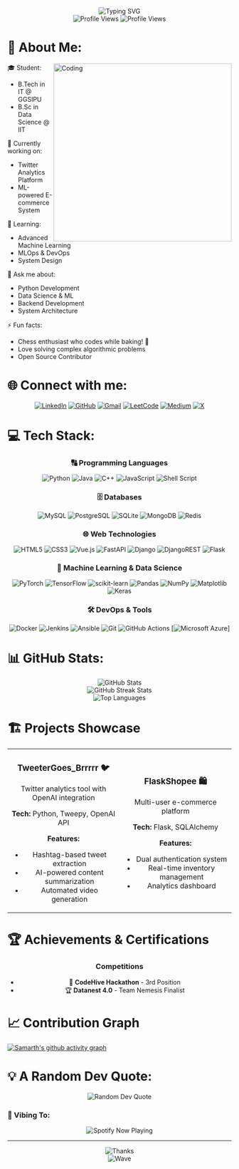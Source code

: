 <div align="center">
  <img src="https://readme-typing-svg.demolab.com?font=Fira+Code&size=32&duration=2800&pause=2000&color=A9FEF7&center=true&vCenter=true&width=940&lines=Hey%2C+I'm+Samarth+Sharma+%F0%9F%91%8B;A+Data+Science+and+IT+Student+%F0%9F%92%BB;Full+Stack+Developer+%F0%9F%8C%90;Machine+Learning+Enthusiast+%F0%9F%A4%96;Welcome+to+my+GitHub+Profile!" alt="Typing SVG" />
</div>

<div align="center">
  <img src="https://hits.seeyoufarm.com/api/count/incr/badge.svg?url=https%3A%2F%2Fgithub.com%2F{blue-samarth}1212%2Fhit-counter" alt="Profile Views"/>
  <img src="https://komarev.com/ghpvc/?username=blue-samarth&label=Profile%20views&color=0e75b6&style=flat" alt="Profile Views" />
</div>

# 💫 About Me:
<div align="left">
  <img align="right" alt="Coding" width="400" src="https://cdn.dribbble.com/users/1162077/screenshots/3848914/programmer.gif">

  🎓 Student:
  - B.Tech in IT @ GGSIPU
  - B.Sc in Data Science @ IIT
  
  🔭 Currently working on:
  - Twitter Analytics Platform
  - ML-powered E-commerce System
  
  🌱 Learning:
  - Advanced Machine Learning
  - MLOps & DevOps
  - System Design
  
  💬 Ask me about:
  - Python Development
  - Data Science & ML
  - Backend Development
  - System Architecture
  
  ⚡ Fun facts:
  - Chess enthusiast who codes while baking! 🍪
  - Love solving complex algorithmic problems
  - Open Source Contributor
</div>

# 🌐 Connect with me:
<div align="center">
  
[![LinkedIn](https://img.shields.io/badge/LinkedIn-%230077B5.svg?logo=linkedin&logoColor=white)](https://linkedin.com/in/samarth-sharma-38abb9249)
[![GitHub](https://img.shields.io/badge/GitHub-%23121011.svg?logo=github&logoColor=white)](https://github.com/blue-samarth)
[![Gmail](https://img.shields.io/badge/Gmail-%23EA4335.svg?logo=gmail&logoColor=white)](mailto:samarth38work@gmail.com)
[![LeetCode](https://img.shields.io/badge/LeetCode-%23FFA116.svg?logo=leetcode&logoColor=white)](https://leetcode.com/blue_fire)
[![Medium](https://img.shields.io/badge/Medium-%23000000.svg?logo=medium&logoColor=white)](https://medium.com/@samarth38work)
[![X](https://img.shields.io/badge/X-%23000000.svg?logo=X&logoColor=white)](https://x.com/Sanu_ki__)
  
</div>

# 💻 Tech Stack:
<div align="center">

### 🔠 Programming Languages
![Python](https://img.shields.io/badge/python-3670A0?style=for-the-badge&logo=python&logoColor=ffdd54)
![Java](https://img.shields.io/badge/java-%23ED8B00.svg?style=for-the-badge&logo=java&logoColor=white)
![C++](https://img.shields.io/badge/c++-%2300599C.svg?style=for-the-badge&logo=c%2B%2B&logoColor=white)
![JavaScript](https://img.shields.io/badge/javascript-%23323330.svg?style=for-the-badge&logo=javascript&logoColor=%23F7DF1E)
![Shell Script](https://img.shields.io/badge/shell_script-%23121011.svg?style=for-the-badge&logo=gnu-bash&logoColor=white)

### 🗄️ Databases
![MySQL](https://img.shields.io/badge/mysql-%2300f.svg?style=for-the-badge&logo=mysql&logoColor=white)
![PostgreSQL](https://img.shields.io/badge/postgres-%23316192.svg?style=for-the-badge&logo=postgresql&logoColor=white)
![SQLite](https://img.shields.io/badge/sqlite-%2307405e.svg?style=for-the-badge&logo=sqlite&logoColor=white)
![MongoDB](https://img.shields.io/badge/MongoDB-%234ea94b.svg?style=for-the-badge&logo=mongodb&logoColor=white)
![Redis](https://img.shields.io/badge/redis-%23DD0031.svg?style=for-the-badge&logo=redis&logoColor=white)


### 🌐 Web Technologies
![HTML5](https://img.shields.io/badge/html5-%23E34F26.svg?style=for-the-badge&logo=html5&logoColor=white)
![CSS3](https://img.shields.io/badge/css3-%231572B6.svg?style=for-the-badge&logo=css3&logoColor=white)
![Vue.js](https://img.shields.io/badge/vuejs-%2335495e.svg?style=for-the-badge&logo=vuedotjs&logoColor=%234FC08D)
![FastAPI](https://img.shields.io/badge/FastAPI-005571?style=for-the-badge&logo=fastapi)
![Django](https://img.shields.io/badge/django-%23092E20.svg?style=for-the-badge&logo=django&logoColor=white)
![DjangoREST](https://img.shields.io/badge/DJANGO-REST-ff1709?style=for-the-badge&logo=django&logoColor=white&color=ff1709&labelColor=gray)
![Flask](https://img.shields.io/badge/flask-%23000.svg?style=for-the-badge&logo=flask&logoColor=white)


### 🤖 Machine Learning & Data Science
![PyTorch](https://img.shields.io/badge/PyTorch-%23EE4C2C.svg?style=for-the-badge&logo=PyTorch&logoColor=white)
![TensorFlow](https://img.shields.io/badge/TensorFlow-%23FF6F00.svg?style=for-the-badge&logo=TensorFlow&logoColor=white)
![scikit-learn](https://img.shields.io/badge/scikit--learn-%23F7931E.svg?style=for-the-badge&logo=scikit-learn&logoColor=white)
![Pandas](https://img.shields.io/badge/pandas-%23150458.svg?style=for-the-badge&logo=pandas&logoColor=white)
![NumPy](https://img.shields.io/badge/numpy-%23013243.svg?style=for-the-badge&logo=numpy&logoColor=white)
![Matplotlib](https://img.shields.io/badge/Matplotlib-%23ffffff.svg?style=for-the-badge&logo=Matplotlib&logoColor=black)
![Keras](https://img.shields.io/badge/Keras-%23D00000.svg?style=for-the-badge&logo=Keras&logoColor=white)


### 🛠 DevOps & Tools
![Docker](https://img.shields.io/badge/docker-%230db7ed.svg?style=for-the-badge&logo=docker&logoColor=white)
![Jenkins](https://img.shields.io/badge/jenkins-%232C5263.svg?style=for-the-badge&logo=jenkins&logoColor=white)
![Ansible](https://img.shields.io/badge/ansible-%231A1918.svg?style=for-the-badge&logo=ansible&logoColor=white)
![Git](https://img.shields.io/badge/git-%23F05033.svg?style=for-the-badge&logo=git&logoColor=white)
![GitHub Actions](https://img.shields.io/badge/github%20actions-%232671E5.svg?style=for-the-badge&logo=githubactions&logoColor=white)
[![Microsoft Azure](https://custom-icon-badges.demolab.com/badge/Microsoft%20Azure-0089D6?logo=msazure&logoColor=white)]



</div>

# 📊 GitHub Stats:
<div align="center">
  <img src="https://github-readme-stats.vercel.app/api?username=blue-samarth&theme=radical&hide_border=false&include_all_commits=true&count_private=true" alt="GitHub Stats" /><br/>
  <img src="https://github-readme-streak-stats.herokuapp.com/?user=blue-samarth&theme=radical&hide_border=false" alt="GitHub Streak Stats" /><br/>
  <img src="https://github-readme-stats.vercel.app/api/top-langs/?username=blue-samarth&theme=radical&hide_border=false&include_all_commits=true&count_private=true&layout=compact" alt="Top Languages" />
</div>

# 🏗️ Projects Showcase

<div align="center">
  <table>
    <tr>
      <td width="50%">
        <h3 align="center">TweeterGoes_Brrrrr 🐦</h3>
        <div align="center">
          <a href="https://github.com/yourusername/tweetergoes_brrrrr">
          </a>
          <p>Twitter analytics tool with OpenAI integration</p>
          <p><strong>Tech:</strong> Python, Tweepy, OpenAI API</p>
          <p><strong>Features:</strong></p>
          <ul>
            <li>Hashtag-based tweet extraction</li>
            <li>AI-powered content summarization</li>
            <li>Automated video generation</li>
          </ul>
        </div>
      </td>
      <td width="50%">
        <h3 align="center">FlaskShopee 🛍️</h3>
        <div align="center">
          <a href="https://github.com/yourusername/flaskshopee">
          </a>
          <p>Multi-user e-commerce platform</p>
          <p><strong>Tech:</strong> Flask, SQLAlchemy</p>
          <p><strong>Features:</strong></p>
          <ul>
            <li>Dual authentication system</li>
            <li>Real-time inventory management</li>
            <li>Analytics dashboard</li>
          </ul>
        </div>
      </td>
    </tr>
  </table>
</div>

# 🏆 Achievements & Certifications
<div align="center">
  
### Competitions
- 🥉 **CodeHive Hackathon** - 3rd Position
- 🏆 **Datanest 4.0** - Team Nemesis Finalist



</div>

# 📈 Contribution Graph
[![Samarth's github activity graph](https://github-readme-activity-graph.vercel.app/graph?username=blue-samarth&theme=tokyo-night)](https://github.com/ashutosh00710/github-readme-activity-graph)

# 💡 A Random Dev Quote:
<div align="center">
  <img src="https://quotes-github-readme.vercel.app/api?type=horizontal&theme=radical" alt="Random Dev Quote"/>
</div>

### 🎵 Vibing To:
<div align="center">
  <img src="https://spotify-github-profile.vercel.app/api/view?uid=31s7xrc5nmumh6ntupfdxctm324a&cover_image=true&theme=novatorem&show_offline=false&background_color=121212&interchange=false&bar_color=53b14f&bar_color_cover=false" alt="Spotify Now Playing"/>
</div>

---
<div align="center">
  <img src="https://readme-typing-svg.demolab.com?font=Fira+Code&pause=1000&color=A9FEF7&center=true&vCenter=true&width=435&lines=Thanks+for+visiting!;Let's+connect+and+create+together!" alt="Thanks" />
</div>

<div align="center">
  <img src="https://raw.githubusercontent.com/BrunnerLivio/brunnerlivio/master/images/marquee.svg" alt="Wave"/>
</div>
